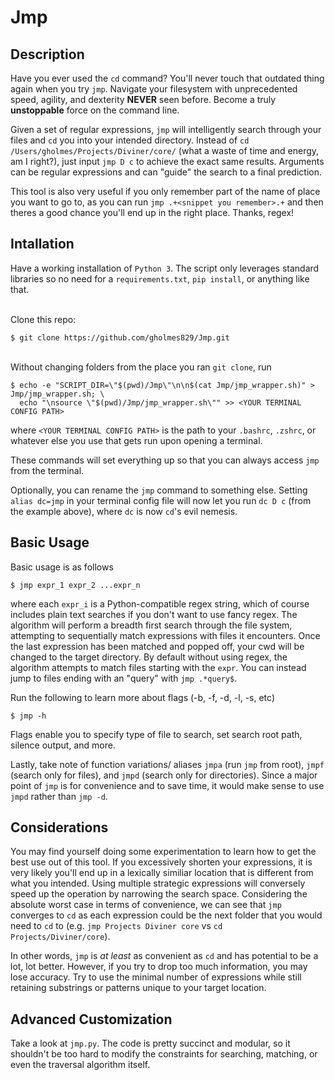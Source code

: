 # Jmp

## Description
Have you ever used the `cd` command? You'll never touch that outdated thing again when you try `jmp`. Navigate your filesystem with unprecedented speed, agility, and dexterity **NEVER** seen before. Become a truly **unstoppable** force on the command line.

Given a set of regular expressions, `jmp` will intelligently search through your files and `cd` you into your intended directory. Instead of `cd /Users/gholmes/Projects/Diviner/core/` (what a waste of time and energy, am I right?), just input `jmp D c` to achieve the exact same results. Arguments can be regular expressions and can "guide" the search to a final prediction.

This tool is also very useful if you only remember part of the name of place you want to go to, as you can run `jmp .+<snippet you remember>.+` and then theres a good chance you'll end up in the right place. Thanks, regex!

## Intallation
Have a working installation of `Python 3`. The script only leverages standard libraries so no need for a `requirements.txt`, `pip install`, or anything like that.

\
Clone this repo:
```
$ git clone https://github.com/gholmes829/Jmp.git
```
\
Without changing folders from the place you ran `git clone`, run
```
$ echo -e "SCRIPT_DIR=\"$(pwd)/Jmp\"\n\n$(cat Jmp/jmp_wrapper.sh)" > Jmp/jmp_wrapper.sh; \
  echo "\nsource \"$(pwd)/Jmp/jmp_wrapper.sh\"" >> <YOUR TERMINAL CONFIG PATH>
```
where `<YOUR TERMINAL CONFIG PATH>` is the path to your `.bashrc`, `.zshrc`, or whatever else you use that gets run upon opening a terminal.

These commands will set everything up so that you can always access `jmp` from the terminal.

Optionally, you can rename the `jmp` command to something else. Setting `alias dc=jmp` in your terminal config file will now let you run `dc D c` (from the example above), where `dc` is now `cd`'s evil nemesis.

## Basic Usage
Basic usage is as follows
```
$ jmp expr_1 expr_2 ...expr_n
```
where each `expr_i` is a Python-compatible regex string, which of course includes plain text searches if you don't want to use fancy regex. The algorithm will perform a breadth first search through the file system, attempting to sequentially match expressions with files it encounters. Once the last expression has been matched and popped off, your cwd will be changed to the target directory. By default without using regex, the algorithm attempts to match files starting with the `expr`. You can instead jump to files ending with an "query" with `jmp .*query$`.


Run the following to learn more about flags (-b, -f, -d, -l, -s, etc)
```
$ jmp -h
```

Flags enable you to specify type of file to search, set search root path, silence output, and more.

Lastly, take note of function variations/ aliases `jmpa` (run `jmp` from root), `jmpf` (search only for files), and `jmpd` (search only for directories). Since a major point of `jmp` is for convenience and to save time, it would make sense to use `jmpd` rather than `jmp -d`.

## Considerations
You may find yourself doing some experimentation to learn how to get the best use out of this tool. If you excessively shorten your expressions, it is very likely you'll end up in a lexically similiar location that is different from what you intended. Using multiple strategic expressions will conversely speed up the operation by narrowing the search space. Considering the absolute worst case in terms of convenience, we can see that `jmp` converges to `cd` as each expression could be the next folder that you would need to `cd` to (e.g. `jmp Projects Diviner core` vs `cd Projects/Diviner/core`).

In other words, `jmp` is *at least* as convenient as `cd` and has potential to be a lot, lot better. However, if you try to drop too much information, you may lose accuracy. Try to use the minimal number of expressions while still retaining substrings or patterns unique to your target location.

## Advanced Customization
Take a look at `jmp.py`. The code is pretty succinct and modular, so it shouldn't be too hard to modify the constraints for searching, matching, or even the traversal algorithm itself.
